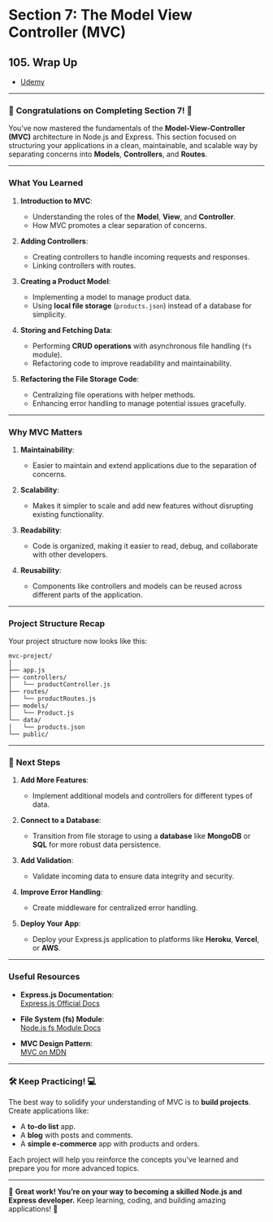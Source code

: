 # Section 7: The Model View Controller (MVC)

## **105. Wrap Up**

- [Udemy](https://www.udemy.com/course/nodejs-the-complete-guide/learn/lecture/11602964#overview)

---

### 🎉 **Congratulations on Completing Section 7!** 🎉

You’ve now mastered the fundamentals of the **Model-View-Controller (MVC)** architecture in Node.js and Express. This section focused on structuring your applications in a clean, maintainable, and scalable way by separating concerns into **Models**, **Controllers**, and **Routes**.

---

### **What You Learned**

1. **Introduction to MVC**:

   - Understanding the roles of the **Model**, **View**, and **Controller**.
   - How MVC promotes a clear separation of concerns.

2. **Adding Controllers**:

   - Creating controllers to handle incoming requests and responses.
   - Linking controllers with routes.

3. **Creating a Product Model**:

   - Implementing a model to manage product data.
   - Using **local file storage** (`products.json`) instead of a database for simplicity.

4. **Storing and Fetching Data**:

   - Performing **CRUD operations** with asynchronous file handling (`fs` module).
   - Refactoring code to improve readability and maintainability.

5. **Refactoring the File Storage Code**:
   - Centralizing file operations with helper methods.
   - Enhancing error handling to manage potential issues gracefully.

---

### **Why MVC Matters**

1. **Maintainability**:

   - Easier to maintain and extend applications due to the separation of concerns.

2. **Scalability**:

   - Makes it simpler to scale and add new features without disrupting existing functionality.

3. **Readability**:

   - Code is organized, making it easier to read, debug, and collaborate with other developers.

4. **Reusability**:
   - Components like controllers and models can be reused across different parts of the application.

---

### **Project Structure Recap**

Your project structure now looks like this:

```
mvc-project/
│
├── app.js
├── controllers/
│   └── productController.js
├── routes/
│   └── productRoutes.js
├── models/
│   └── Product.js
└── data/
│   └── products.json
└── public/
```

---

### 🚀 **Next Steps**

1. **Add More Features**:

   - Implement additional models and controllers for different types of data.

2. **Connect to a Database**:

   - Transition from file storage to using a **database** like **MongoDB** or **SQL** for more robust data persistence.

3. **Add Validation**:

   - Validate incoming data to ensure data integrity and security.

4. **Improve Error Handling**:

   - Create middleware for centralized error handling.

5. **Deploy Your App**:
   - Deploy your Express.js application to platforms like **Heroku**, **Vercel**, or **AWS**.

---

### **Useful Resources**

- **Express.js Documentation**:  
  [Express.js Official Docs](https://expressjs.com/)

- **File System (fs) Module**:  
  [Node.js fs Module Docs](https://nodejs.org/api/fs.html)

- **MVC Design Pattern**:  
  [MVC on MDN](https://developer.mozilla.org/en-US/docs/Glossary/MVC)

---

### 🛠️ **Keep Practicing!** 💻

The best way to solidify your understanding of MVC is to **build projects**. Create applications like:

- A **to-do list** app.
- A **blog** with posts and comments.
- A **simple e-commerce** app with products and orders.

Each project will help you reinforce the concepts you’ve learned and prepare you for more advanced topics.

---

🚀 **Great work! You’re on your way to becoming a skilled Node.js and Express developer.** Keep learning, coding, and building amazing applications! 💪
